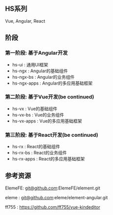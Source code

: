 ## HS系列

Vue, Angular, React

## 阶段

### 第一阶段: 基于Angular开发

* hs-ui        : 通用UI框架
* hs-ngx       : Angular的基础组件
* hs-ngx-bs    : Angular的业务组件
* hs-ngx-apps  : Angular的多应用基础框架

### 第二阶段: 基于Vue开发(be continued)

* hs-vx        : Vue的基础组件
* hs-vx-bs     : Vue的业务组件
* hs-vx-apps   : Vue的多应用基础框架

### 第三阶段: 基于React开发(be continued)

* hs-rx        : React的基础组件
* hs-rx-bs     : React的业务组件
* hs-rx-apps   : React的多应用基础框架


## 参考资源

ElemeFE: git@github.com:ElemeFE/element.git

eleme  : git@github.com:eleme/element-angular.git

ff755  : https://github.com/ff755/vue-kindeditor